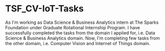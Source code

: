 # TSF_CV-IoT-Tasks
As I'm working as Data Science & Business Analytics intern at The Sparks Foundation under Graduate Rotational Internship Program.
I have successfully completed the tasks from the domain I applied for, i.e. Data Science & Business Analytics domain.
Now, I'm completing few tasks from the other domain, i.e. Computer Vision and Internet of Things domain.
